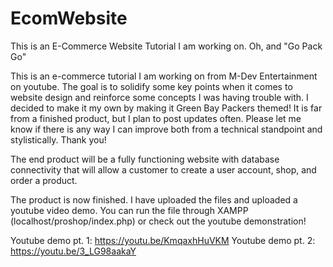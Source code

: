 # EcomWebsite
This is an E-Commerce Website Tutorial I am working on. Oh, and "Go Pack Go"


This is an e-commerce tutorial I am working on from M-Dev Entertainment on youtube. The goal is to solidify some key points when it comes to website design and reinforce some concepts I was having trouble with. I decided to make it my own by making it Green Bay Packers themed! It is far from a finished product, but I plan to post updates often. Please let me know if there is any way I can improve both from a technical standpoint and stylistically. Thank you!

The end product will be a fully functioning website with database connectivity that will allow a customer to create a user account, shop, and order a product.


The product is now finished. I have uploaded the files and uploaded a youtube video demo. You can run the file through XAMPP (localhost/proshop/index.php) or check out the youtube demonstration! 

Youtube demo pt. 1: https://youtu.be/KmqaxhHuVKM
Youtube demo pt. 2: https://youtu.be/3_LG98aakaY


